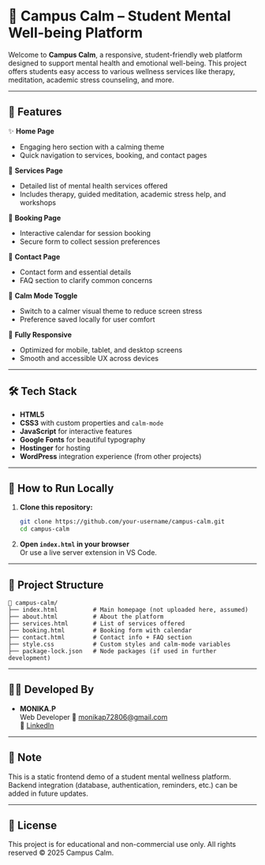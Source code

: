 # 🌿 Campus Calm – Student Mental Well-being Platform

Welcome to **Campus Calm**, a responsive, student-friendly web platform designed to support mental health and emotional well-being. This project offers students easy access to various wellness services like therapy, meditation, academic stress counseling, and more.

---

## 🧠 Features

✨ **Home Page**  
- Engaging hero section with a calming theme  
- Quick navigation to services, booking, and contact pages  

🧘 **Services Page**  
- Detailed list of mental health services offered  
- Includes therapy, guided meditation, academic stress help, and workshops

📅 **Booking Page**  
- Interactive calendar for session booking  
- Secure form to collect session preferences

📨 **Contact Page**  
- Contact form and essential details  
- FAQ section to clarify common concerns

🌙 **Calm Mode Toggle**  
- Switch to a calmer visual theme to reduce screen stress  
- Preference saved locally for user comfort

📱 **Fully Responsive**  
- Optimized for mobile, tablet, and desktop screens  
- Smooth and accessible UX across devices

---

## 🛠 Tech Stack

- **HTML5**  
- **CSS3** with custom properties and `calm-mode`  
- **JavaScript** for interactive features  
- **Google Fonts** for beautiful typography  
- **Hostinger** for hosting  
- **WordPress** integration experience (from other projects)

---

## 🚀 How to Run Locally

1. **Clone this repository:**
   ```bash
   git clone https://github.com/your-username/campus-calm.git
   cd campus-calm
   ```

2. **Open `index.html` in your browser**  
   Or use a live server extension in VS Code.

---

## 📂 Project Structure

```
📁 campus-calm/
├── index.html          # Main homepage (not uploaded here, assumed)
├── about.html          # About the platform
├── services.html       # List of services offered
├── booking.html        # Booking form with calendar
├── contact.html        # Contact info + FAQ section
├── style.css           # Custom styles and calm-mode variables
├── package-lock.json   # Node packages (if used in further development)
```

---

## 👨‍💻 Developed By

- **MONIKA.P**  
  Web Developer 
  📧 monikap72806@gmail.com  
  🔗 [LinkedIn](https://www.linkedin.com/in/monika-p-66b907337?utm_source=share&utm_campaign=share_via&utm_content=profile&utm_medium=android_app)

---

## 📌 Note

This is a static frontend demo of a student mental wellness platform. Backend integration (database, authentication, reminders, etc.) can be added in future updates.

---

## 📃 License

This project is for educational and non-commercial use only. All rights reserved © 2025 Campus Calm.
